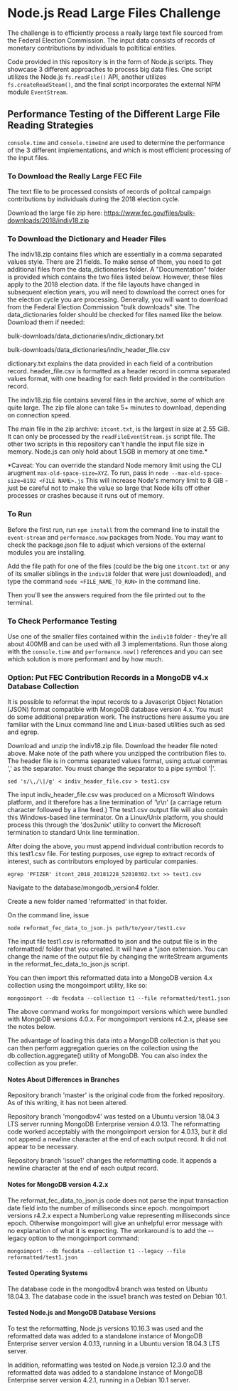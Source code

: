 # Node.js Read Large Files Challenge

The challenge is to efficiently process a really large text file sourced from the Federal Election Commission. The input data consists of records of monetary contributions by individuals to poltitical entities. 
  
Code provided in this repository is in the form of Node.js scripts. They showcase 3 different approaches to process big data files. One script utilizes the Node.js `fs.readFile()` API, another utilizes `fs.createReadSteam()`, and the final script incorporates the external NPM module `EventStream`.

## Performance Testing of the Different Large File Reading Strategies

`console.time` and `console.timeEnd` are used to determine the performance of the 3 different implementations, and which is most efficient processing of the input files.

### To Download the Really Large FEC File

The text file to be processed consists of records of politcal campaign contributions by individuals during the 2018 election cycle.

Download the large file zip here: https://www.fec.gov/files/bulk-downloads/2018/indiv18.zip

### To Download the Dictionary and Header Files 

The indiv18.zip contains files which are essentially in a comma separated values style. There are 21 fields. To make sense of them, you need to get additional files from the data_dictionaries folder. A "Documentation" folder is provided which contains the two files listed below. However, these files apply to the 2018 election data. If the file layouts have changed in subsequent election years, you will need to download the correct ones for the election cycle you are processing. Generally, you will want to  download from the Federal Election Commission "bulk downloads" site. The data_dictionaries folder should be checked for files named like the below. Download them if needed:

bulk-downloads/data_dictionaries/indiv_dictionary.txt

bulk-downloads/data_dictionaries/indiv_header_file.csv

dictionary.txt explains the data provided in each field of a contribution record. header_file.csv is formatted as a header record in comma separated values format, with one heading for each field provided in the contribution record.

The indiv18.zip file contains several files in the archive, some of which are quite large. The zip file alone can take 5+ minutes to download, depending on connection speed. 

The main file in the zip archive: `itcont.txt`, is the largest in size at 2.55 GiB. It can only be processed by the `readFileEventStream.js` script file. The other two scripts in this repository can't handle the input file size in memory. Node.js can only hold about 1.5GB in memory at one time.*

*Caveat: You can override the standard Node memory limit using the CLI arugment `max-old-space-size=XYZ`. To run, pass in `node --max-old-space-size=8192 <FILE NAME>.js` This will increase Node's memory limit to 8 GiB - just be careful not to make the value so large that Node kills off other processes or crashes because it runs out of memory.

### To Run
Before the first run, run `npm install` from the command line to install the `event-stream` and `performance.now` packages from Node. You may want to check the package.json file to adjust which versions of the external modules you are installing.

Add the file path for one of the files (could be the big one `itcont.txt` or any of its smaller siblings in the `indiv18` folder that were just downloaded), and type the command `node <FILE_NAME_TO_RUN>` in the command line.

Then you'll see the answers required from the file printed out to the terminal.

### To Check Performance Testing
Use one of the smaller files contained within the `indiv18` folder - they're all about 400MB and can be used with all 3 implementations. Run those along with the `console.time` and `performance.now()` references and you can see which solution is more performant and by how much.

### Option: Put FEC Contribution Records in a MongoDB v4.x Database Collection
It is possible to reformat the input records to a Javascript Object Notation (JSON) format compatible with MongoDB database version 4.x. You must do some additional preparation work. The instructions here assume you are familiar with the Linux command line and Linux-based utilities such as sed and egrep.

Download and unzip the indiv18.zip file. Download the header file noted above. Make note of the path where you unzipped the contribution files to.
The header file is in comma separated values format, using actual commas ',' as the separator. You must change the separator to a pipe symbol '|'.

`sed 's/\,/\|/g' < indiv_header_file.csv > test1.csv`

The input indiv_header_file.csv was produced on a Microsoft Windows platform, and it therefore has a line termination of '\r\n' (a carriage return character followed by a line feed.) The test1.csv output file will also contain this Windows-based line terminator. On a Linux/Unix platform, you should process this through the 'dos2unix' utility to convert the Microsoft termination to standard Unix line termination.

After doing the above, you must append individual contribution records to this test1.csv file. For testing purposes, use egrep to extract records of interest, such as contributors employed by particular companies.

`egrep 'PFIZER' itcont_2018_20181228_52010302.txt >> test1.csv`
    
Navigate to the database/mongodb_version4 folder.

Create a new folder named 'reformatted' in that folder.

On the command line, issue 

`node reformat_fec_data_to_json.js path/to/your/test1.csv`

The input file test1.csv is reformatted to json and the output file is in the reformatted/ folder that you created. It will have a *.json extension. You can change the name of the output file by changing the writeStream arguments in the reformat_fec_data_to_json.js script.

You can then import this reformatted data into a MongoDB version 4.x collection using the mongoimport utility, like so:

`mongoimport --db fecdata --collection t1 --file reformatted/test1.json`

The above command works for mongoimport versions which were bundled with MongoDB versions 4.0.x. For mongoimport versions r4.2.x, please see the notes below.

The advantage of loading this data into a MongoDB collection is that you can then perform aggregation queries on the collection using the db.collection.aggregate() utility of MongoDB. You can also index the collection as you prefer.

#### Notes About Differences in Branches

Repository branch 'master' is the original code from the forked repository. As of this writing, it has not been altered.

Repository branch 'mongodbv4' was tested on a Ubuntu version 18.04.3 LTS server running MongoDB Enterprise version 4.0.13. The reformatting code worked acceptably with the mongoimport version for 4.0.13, but it did not append a newline character at the end of each output record. It did not appear to be necessary.

Repository branch 'issue1' changes the reformatting code. It appends a newline character at the end of each output record.
 
#### Notes for MongoDB version 4.2.x

The reformat_fec_data_to_json.js code does not parse the input transaction date field into the number of milliseconds since epoch. mongoimport versions r4.2.x expect a NumberLong value representing milliseconds since epoch. Otherwise mongoimport will give an unhelpful error message with no explanation of what it is expecting. The workaround is to add the --legacy option to the mongoimport command:

`mongoimport --db fecdata --collection t1 --legacy --file reformatted/test1.json`

#### Tested Operating Systems

The database code in the mongodbv4 branch was tested on Ubuntu 18.04.3. The database code in the issue1 branch was tested on Debian 10.1. 

#### Tested Node.js and MongoDB Database Versions

To test the reformatting, Node.js versions 10.16.3 was used and the reformatted data was added to a standalone instance of MongoDB Enterprise server version 4.0.13, running in a Ubuntu version 18.04.3 LTS server.

In addition, reformatting was tested on Node.js version 12.3.0 and the reformatted data was added to a standalone instance of MongoDB Enterprise server version 4.2.1, running in a Debian 10.1 server.


